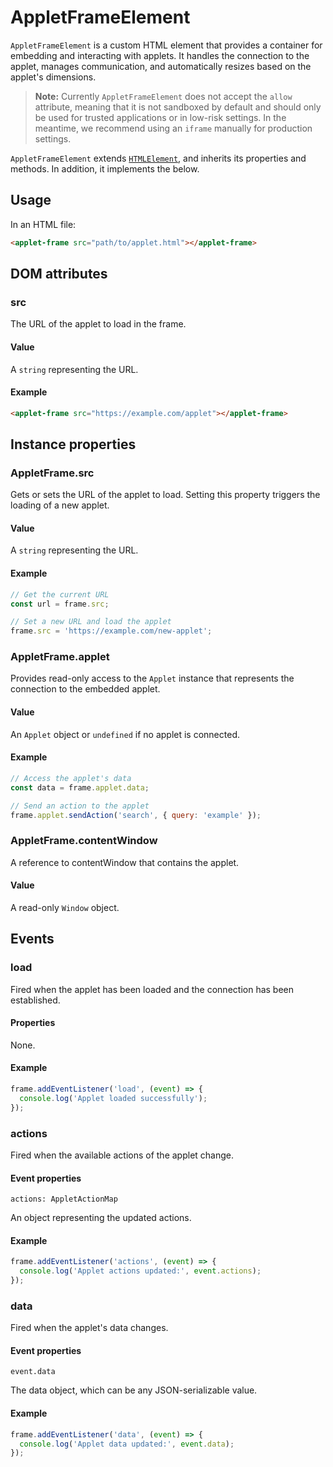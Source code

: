 # AppletFrameElement

`AppletFrameElement` is a custom HTML element that provides a container for embedding and interacting with applets. It handles the connection to the applet, manages communication, and automatically resizes based on the applet's dimensions.

> **Note:** Currently `AppletFrameElement` does not accept the `allow` attribute, meaning that it is not sandboxed by default and should only be used for trusted applications or in low-risk settings. In the meantime, we recommend using an `iframe` manually for production settings.

`AppletFrameElement` extends <a href="https://developer.mozilla.org/en-US/docs/Web/API/HTMLElement" target="_blank">`HTMLElement`</a>, and inherits its properties and methods. In addition, it implements the below.

## Usage

In an HTML file:

```html
<applet-frame src="path/to/applet.html"></applet-frame>
```

## DOM attributes

### src

The URL of the applet to load in the frame.

#### Value

A `string` representing the URL.

#### Example

```html
<applet-frame src="https://example.com/applet"></applet-frame>
```

## Instance properties

### AppletFrame.src

Gets or sets the URL of the applet to load. Setting this property triggers the loading of a new applet.

#### Value

A `string` representing the URL.

#### Example

```js
// Get the current URL
const url = frame.src;

// Set a new URL and load the applet
frame.src = 'https://example.com/new-applet';
```

### AppletFrame.applet

Provides read-only access to the `Applet` instance that represents the connection to the embedded applet.

#### Value

An `Applet` object or `undefined` if no applet is connected.

#### Example

```js
// Access the applet's data
const data = frame.applet.data;

// Send an action to the applet
frame.applet.sendAction('search', { query: 'example' });
```

### AppletFrame.contentWindow

A reference to contentWindow that contains the applet.

#### Value

A read-only `Window` object.

## Events

### load

Fired when the applet has been loaded and the connection has been established.

#### Properties

None.

#### Example

```js
frame.addEventListener('load', (event) => {
  console.log('Applet loaded successfully');
});
```

### actions

Fired when the available actions of the applet change.

#### Event properties

`actions: AppletActionMap`

An object representing the updated actions.

#### Example

```js
frame.addEventListener('actions', (event) => {
  console.log('Applet actions updated:', event.actions);
});
```

### data

Fired when the applet's data changes.

#### Event properties

`event.data`

The data object, which can be any JSON-serializable value.

#### Example

```js
frame.addEventListener('data', (event) => {
  console.log('Applet data updated:', event.data);
});
```
